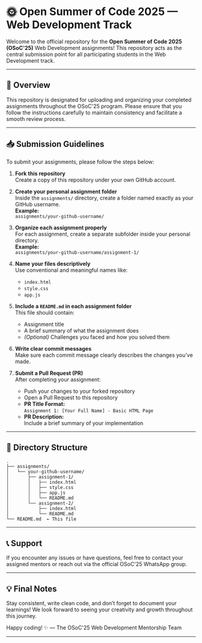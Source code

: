 # 🌞 Open Summer of Code 2025 — Web Development Track

Welcome to the official repository for the **Open Summer of Code 2025 (OSoC'25)** Web Development assignments! This repository acts as the central submission point for all participating students in the Web Development track.

---

## 🚀 Overview

This repository is designated for uploading and organizing your completed assignments throughout the OSoC'25 program. Please ensure that you follow the instructions carefully to maintain consistency and facilitate a smooth review process.

---

## 📥 Submission Guidelines

To submit your assignments, please follow the steps below:

1. **Fork this repository**  
   Create a copy of this repository under your own GitHub account.

2. **Create your personal assignment folder**  
   Inside the `assignments/` directory, create a folder named exactly as your GitHub username.  
   **Example:**  
   `assignments/your-github-username/`

3. **Organize each assignment properly**  
   For each assignment, create a separate subfolder inside your personal directory.  
   **Example:**  
   `assignments/your-github-username/assignment-1/`

4. **Name your files descriptively**  
   Use conventional and meaningful names like:
   - `index.html`
   - `style.css`
   - `app.js`

5. **Include a `README.md` in each assignment folder**  
   This file should contain:
   - Assignment title  
   - A brief summary of what the assignment does  
   - *(Optional)* Challenges you faced and how you solved them

6. **Write clear commit messages**  
   Make sure each commit message clearly describes the changes you’ve made.

7. **Submit a Pull Request (PR)**  
   After completing your assignment:
   - Push your changes to your forked repository
   - Open a Pull Request to this repository
   - **PR Title Format:**  
     `Assignment 1: [Your Full Name] - Basic HTML Page`
   - **PR Description:**  
     Include a brief summary of your implementation

---

## 📁 Directory Structure

```text
.
├── assignments/
│   └── your-github-username/
│       ├── assignment-1/
│       │   ├── index.html
│       │   ├── style.css
│       │   ├── app.js
│       │   └── README.md
│       └── assignment-2/
│           ├── index.html
│           └── README.md
└── README.md  ← This file
```
---
## 📞 Support
If you encounter any issues or have questions, feel free to contact your assigned mentors or reach out via the official OSoC'25 WhatsApp group.

---
## 💡 Final Notes
Stay consistent, write clean code, and don’t forget to document your learnings!
We look forward to seeing your creativity and growth throughout this journey.

Happy coding! ✨
— The OSoC'25 Web Development Mentorship Team

---

